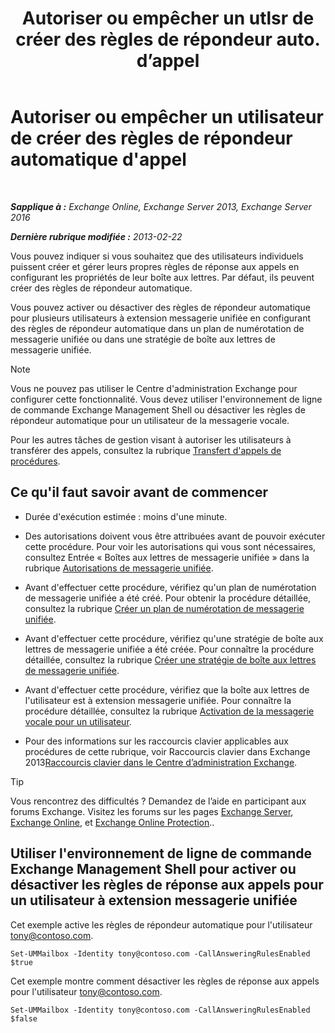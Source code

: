 ﻿---
title: 'Autoriser ou empêcher un utlsr de créer des règles de répondeur auto. d’appel'
TOCTitle: Autoriser ou empêcher un utilisateur de créer des règles de répondeur automatique d'appel
ms:assetid: 81863440-8b21-4523-bdab-6a2311889a0d
ms:mtpsurl: https://technet.microsoft.com/fr-fr/library/Dd298097(v=EXCHG.150)
ms:contentKeyID: 50555419
ms.date: 05/23/2018
mtps_version: v=EXCHG.150
ms.translationtype: MT
---

# Autoriser ou empêcher un utilisateur de créer des règles de répondeur automatique d'appel

 

_**Sapplique à :** Exchange Online, Exchange Server 2013, Exchange Server 2016_

_**Dernière rubrique modifiée :** 2013-02-22_

Vous pouvez indiquer si vous souhaitez que des utilisateurs individuels puissent créer et gérer leurs propres règles de réponse aux appels en configurant les propriétés de leur boîte aux lettres. Par défaut, ils peuvent créer des règles de répondeur automatique.

Vous pouvez activer ou désactiver des règles de répondeur automatique pour plusieurs utilisateurs à extension messagerie unifiée en configurant des règles de répondeur automatique dans un plan de numérotation de messagerie unifiée ou dans une stratégie de boîte aux lettres de messagerie unifiée.

> [!NOTE]
> Vous ne pouvez pas utiliser le Centre d'administration Exchange pour configurer cette fonctionnalité. Vous devez utiliser l'environnement de ligne de commande Exchange Management Shell ou désactiver les règles de répondeur automatique pour un utilisateur de la messagerie vocale.


Pour les autres tâches de gestion visant à autoriser les utilisateurs à transférer des appels, consultez la rubrique [Transfert d'appels de procédures](forwarding-calls-procedures-exchange-2013-help.md).

## Ce qu'il faut savoir avant de commencer

  - Durée d'exécution estimée : moins d'une minute.

  - Des autorisations doivent vous être attribuées avant de pouvoir exécuter cette procédure. Pour voir les autorisations qui vous sont nécessaires, consultez Entrée « Boîtes aux lettres de messagerie unifiée » dans la rubrique [Autorisations de messagerie unifiée](unified-messaging-permissions-exchange-2013-help.md).

  - Avant d'effectuer cette procédure, vérifiez qu'un plan de numérotation de messagerie unifiée a été créé. Pour obtenir la procédure détaillée, consultez la rubrique [Créer un plan de numérotation de messagerie unifiée](create-a-um-dial-plan-exchange-2013-help.md).

  - Avant d'effectuer cette procédure, vérifiez qu'une stratégie de boîte aux lettres de messagerie unifiée a été créée. Pour connaître la procédure détaillée, consultez la rubrique [Créer une stratégie de boîte aux lettres de messagerie unifiée](create-a-um-mailbox-policy-exchange-2013-help.md).

  - Avant d'effectuer cette procédure, vérifiez que la boîte aux lettres de l'utilisateur est à extension messagerie unifiée. Pour connaître la procédure détaillée, consultez la rubrique [Activation de la messagerie vocale pour un utilisateur](enable-a-user-for-voice-mail-exchange-2013-help.md).

  - Pour des informations sur les raccourcis clavier applicables aux procédures de cette rubrique, voir Raccourcis clavier dans Exchange 2013[Raccourcis clavier dans le Centre d’administration Exchange](keyboard-shortcuts-in-the-exchange-admin-center-exchange-online-protection-help.md).

> [!TIP]
> Vous rencontrez des difficultés ? Demandez de l’aide en participant aux forums Exchange. Visitez les forums sur les pages <a href="https://go.microsoft.com/fwlink/p/?linkid=60612">Exchange Server</a>, <a href="https://go.microsoft.com/fwlink/p/?linkid=267542">Exchange Online</a>, et <a href="https://go.microsoft.com/fwlink/p/?linkid=285351">Exchange Online Protection</a>..


## Utiliser l'environnement de ligne de commande Exchange Management Shell pour activer ou désactiver les règles de réponse aux appels pour un utilisateur à extension messagerie unifiée

Cet exemple active les règles de répondeur automatique pour l'utilisateur tony@contoso.com.

    Set-UMMailbox -Identity tony@contoso.com -CallAnsweringRulesEnabled $true

Cet exemple montre comment désactiver les règles de réponse aux appels pour l'utilisateur tony@contoso.com.

    Set-UMMailbox -Identity tony@contoso.com -CallAnsweringRulesEnabled $false

